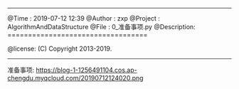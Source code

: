 ************************************************
@Time    : 2019-07-12 12:39
@Author  : zxp
@Project : AlgorithmAndDataStructure
@File    : 0_准备事项.py
@Description: ==================================
    
@license: (C) Copyright 2013-2019.    
************************************************
准备事项:
    https://blog-1-1256491104.cos.ap-chengdu.myqcloud.com/20190712124020.png